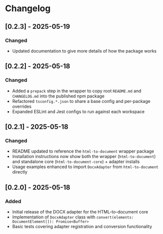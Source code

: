 

# Changelog
## [0.2.3] - 2025-05-19
### Changed
- Updated documentation to give more details of how the package works

## [0.2.2] - 2025-05-18
### Changed
- Added a `prepack` step in the wrapper to copy root `README.md` and `CHANGELOG.md` into the published npm package  
- Refactored `tsconfig.*.json` to share a base config and per-package overrides  
- Expanded ESLint and Jest configs to run against each workspace  

## [0.2.1] - 2025-05-18

### Changed
- README updated to reference the `html-to-document` wrapper package  
- Installation instructions now show both the wrapper (`html-to-document`) and standalone core (`html-to-document-core`) + adapter installs  
- Usage examples enhanced to import `DocxAdapter` from `html-to-document` directly

## [0.2.0] - 2025-05-18

### Added
- Initial release of the DOCX adapter for the HTML-to-document core  
- Implementation of `DocxAdapter` class with `convert(elements: DocumentElement[]): Promise<Buffer>`  
- Basic tests covering adapter registration and conversion functionality